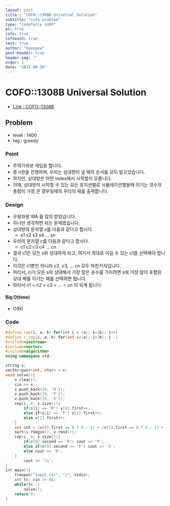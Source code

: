```yaml
---
layout: post
title : "COFO::1308B Universal Solution"
subtitle: "cofo problem"
type: "codeforce 1400"
ps: true
cofo: true
cofoeach: true
text: true
author: "beenpow"
post-header: true
header-img: ""
order: 1
date: "2021-08-26"
---
```

# COFO::1308B Universal Solution
- [Link : COFO::1308B](https://codeforces.com/problemset/problem/1380/B)

## Problem 

- level : 1400
- tag : greedy

### Point
- 주먹가위보 게임을 합니다.
- 총 n판을 진행하며, 우리는 상대편이 낼 패의 순서를 모두 알고있습니다.
- 하지만, 상대방은 어떤 index에서 시작할지 모릅니다.
- 이때, 상대방이 시작할 수 있는 모든 포지션별로 시뮬레이션했을때 이기는 갯수의 총합이 가장 큰 경우일때의 우리의 패를 출력합니다.

### Design
- 우왕좌왕 WA 를 많이 받았습니다.
- 하나만 생각하면 되는 문제였습니다.
- 상대방의 문자열 s를 다음과 같다고 합시다.
  - s1 s2 s3 s4 ... sn
- 우리의 문자열 c를 다음과 같다고 합시다.
  - c1 c2 c3 c4 ... cn
- 결국 c1은 모든 s와 상대하게 되고, 여기서 최대로 이길 수 있는 c1을 선택해야 합니다.
- 이것은 c1뿐만 아니라 c2, c3, ... cn 모두 마찬가지입니다.
- 따라서, ci가 모든 s와 상대해서 가장 많은 승수를 가지려면 s에 가장 많이 포함된 상대 패를 이기는 패를 선택하면 됩니다.
- 따라서 c1 = c2 = c3 = ... = cn 이 되게 됩니다.

#### Big O(time)
- O(N)

### Code

```cpp
#define rep(i, a, b) for(int i = (a); i<(b); i++)
#define r_rep(i, a, b) for(int i=(a); i>(b); i--)
#include<iostream>
#include<vector>
#include<algorithm>
using namespace std;

string s;
vector<pair<int, char> > v;
void solve(){
    v.clear();
    cin >> s;
    v.push_back({0, 'R'});
    v.push_back({0, 'P'});
    v.push_back({0, 'S'});
    rep(i, 0, s.size()){
        if(s[i] == 'R') v[0].first++;
        else if(s[i] == 'P') v[1].first++;
        else v[2].first++;
    }
    int cnt = (v[0].first == 0 ? 0 : 1) + (v[1].first == 0 ? 0 : 1) + (v[2].first == 0 ? 0 : 1);
    sort(v.rbegin(), v.rend());
    rep(i, 0, s.size()){
        if(v[0].second == 'R') cout << 'P';
        else if(v[0].second == 'P') cout << 'S';
        else cout << 'R';
    }
        cout << '\n';
}
int main(){
    freopen("input.txt", "r", stdin);
    int tc; cin >> tc;
    while(tc--)
        solve();
    return 0;
}
```
